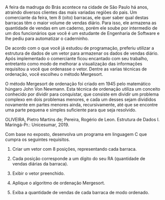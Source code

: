 A feira da madruga do Brás acontece na cidade de São Paulo há anos, atraindo diversos clientes das mais variadas regiões do pais. Um comerciante da feira, tem 8 (oito) barracas, ele quer saber qual destas barracas têm o maior volume de vendas diário. Para isso, ele armazena as quantidade de vendas em um caderno, porém ele soube por intermedio de um dos funcionários que você é um estudante de Engenharia de Software e lhe pediu para automatizar o caderninho.

De acordo com o que você já estudou de programação, preferiu utilizar a estrutura de dados de um vetor para armazenar os dados de vendas diário. Após implementado o comerciante ficou encantado com seu trabalho, entretanto como modo de melhorar a visualização das informações requisitou a você que ordenasse o vetor. Dentre as varias técnicas de ordenação, você escolheu o método Mergesort.

O método Mergesort de ordenação foi criado em 1945 pelo matemático húngaro John Von Newmann. Esta técnica de ordenação utiliza um conceito conhecido por dividir para conquistar, que consiste em dividir um problema complexo em dois problemas menores, e cada um desses sejam divididos novamente em partes menores ainda, recursivamente, até que se encontre uma parte pequena e simples suficiente para que seja resolvido.  

OLIVEIRA, Pietro Martins de; Pereira, Rogério de Leon. Estrutura de Dados I.  Maringá-Pr.: Unicesumar, 2019. 

Com base no exposto, desenvolva um programa em linguagem C que cumpra os seguintes requisitos. 

1. Criar um vetor com 8 posições, representando cada barraca. 

2. Cada posição corresponde a um dígito do seu RA (quantidade de vendas diárias da barraca). 

3. Exibir o vetor preenchido. 

4. Aplique o algoritmo de ordenação Mergesort. 

5. Exiba a quantidade de vendas de cada barraca de modo ordenado. 